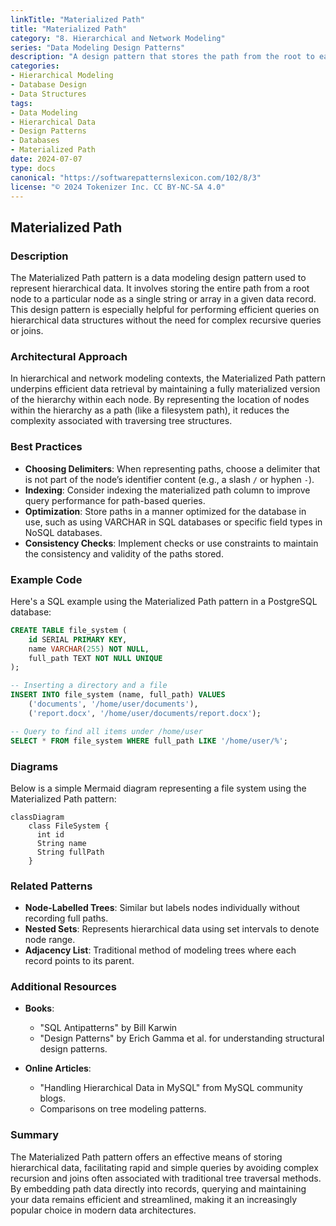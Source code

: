 ```yaml
---
linkTitle: "Materialized Path"
title: "Materialized Path"
category: "8. Hierarchical and Network Modeling"
series: "Data Modeling Design Patterns"
description: "A design pattern that stores the path from the root to each node as a string or array, simplifying certain hierarchy traversal operations."
categories:
- Hierarchical Modeling
- Database Design
- Data Structures
tags:
- Data Modeling
- Hierarchical Data
- Design Patterns
- Databases
- Materialized Path
date: 2024-07-07
type: docs
canonical: "https://softwarepatternslexicon.com/102/8/3"
license: "© 2024 Tokenizer Inc. CC BY-NC-SA 4.0"
---
```


## Materialized Path

### Description

The Materialized Path pattern is a data modeling design pattern used to represent hierarchical data. It involves storing the entire path from a root node to a particular node as a single string or array in a given data record. This design pattern is especially helpful for performing efficient queries on hierarchical data structures without the need for complex recursive queries or joins.

### Architectural Approach

In hierarchical and network modeling contexts, the Materialized Path pattern underpins efficient data retrieval by maintaining a fully materialized version of the hierarchy within each node. By representing the location of nodes within the hierarchy as a path (like a filesystem path), it reduces the complexity associated with traversing tree structures. 

### Best Practices

- **Choosing Delimiters**: When representing paths, choose a delimiter that is not part of the node’s identifier content (e.g., a slash `/` or hyphen `-`).
- **Indexing**: Consider indexing the materialized path column to improve query performance for path-based queries.
- **Optimization**: Store paths in a manner optimized for the database in use, such as using VARCHAR in SQL databases or specific field types in NoSQL databases.
- **Consistency Checks**: Implement checks or use constraints to maintain the consistency and validity of the paths stored.

### Example Code

Here's a SQL example using the Materialized Path pattern in a PostgreSQL database:

```sql
CREATE TABLE file_system (
    id SERIAL PRIMARY KEY,
    name VARCHAR(255) NOT NULL,
    full_path TEXT NOT NULL UNIQUE
);

-- Inserting a directory and a file
INSERT INTO file_system (name, full_path) VALUES
    ('documents', '/home/user/documents'),
    ('report.docx', '/home/user/documents/report.docx');

-- Query to find all items under /home/user
SELECT * FROM file_system WHERE full_path LIKE '/home/user/%';
```

### Diagrams

Below is a simple Mermaid diagram representing a file system using the Materialized Path pattern:

```mermaid
classDiagram
    class FileSystem {
      int id
      String name
      String fullPath
    }
```

### Related Patterns

- **Node-Labelled Trees**: Similar but labels nodes individually without recording full paths.
- **Nested Sets**: Represents hierarchical data using set intervals to denote node range.
- **Adjacency List**: Traditional method of modeling trees where each record points to its parent.

### Additional Resources

- **Books**: 
  - "SQL Antipatterns" by Bill Karwin
  - "Design Patterns" by Erich Gamma et al. for understanding structural design patterns.
  
- **Online Articles**:
  - "Handling Hierarchical Data in MySQL" from MySQL community blogs.
  - Comparisons on tree modeling patterns.

### Summary

The Materialized Path pattern offers an effective means of storing hierarchical data, facilitating rapid and simple queries by avoiding complex recursion and joins often associated with traditional tree traversal methods. By embedding path data directly into records, querying and maintaining your data remains efficient and streamlined, making it an increasingly popular choice in modern data architectures.
